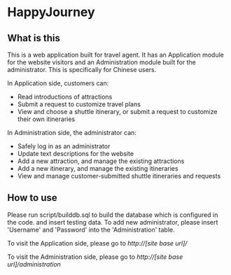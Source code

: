 # HappyJourney

What is this
-------------
<p>This is a web application built for travel agent. It has an Application module for the website visitors and an Administration module built for the administrator. This is specifically for Chinese users.</p>
<p>In Application side, customers can: </p>
<ul>
<li>Read introductions of attractions</li>
<li>Submit a request to customize travel plans</li>
<li>View and choose a shuttle itinerary, or submit a request to customize their own itineraries</li>
</ul>
<p>In Administration side, the administrator can: </p>
<ul>
<li>Safely log in as an administrator</li>
<li>Update text descriptions for the website</li>
<li>Add a new attraction, and manage the existing attractions</li>
<li>Add a new itinerary, and manage the existing itineraries</li>
<li>View and manage customer-submitted shuttle itineraries and requests</li>
</ul>

How to use
----------
<p>Please run script/builddb.sql to build the database which is configured in the code. and insert testing data. To add new administrator, please insert 'Username' and 'Password' into the 'Administration' table.</p>
<p>To visit the Application side, please go to <I>http://[site base url]/</I></p>
<p>To visit the Administration side, please go to <I>http://[site base url]/administration</I></p>



